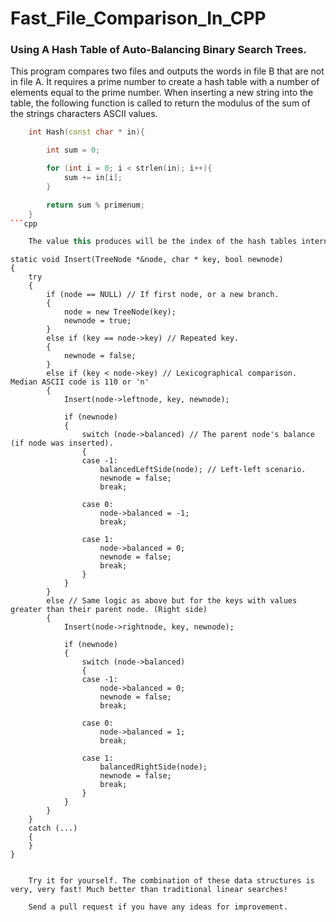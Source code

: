 # Fast_File_Comparison_In_CPP
### Using A Hash Table of Auto-Balancing Binary Search Trees.

This program compares two files and outputs the words in file B that are not in file A. It requires a prime number to create a hash table with a number of elements equal to the prime number. When inserting a new string into the table, the following function is called to return the modulus of the sum of the strings characters ASCII values. 

```cpp
	int Hash(const char * in){

		int sum = 0;

		for (int i = 0; i < strlen(in); i++){
			sum += in[i];
		}

		return sum % primenum;
	}
```cpp

	The value this produces will be the index of the hash tables internal array it will store the string. Hashing two completely different strings may produce the same value, so at each index of the array live an auto-balancing binary search tree. This data structure will add child nodes to the right or left of a root node according to a lexicographical comparison (lesser or greater ASCII data).

```
	static void Insert(TreeNode *&node, char * key, bool newnode)
	{
		try
		{
			if (node == NULL) // If first node, or a new branch.
			{
				node = new TreeNode(key);
				newnode = true;
			}
			else if (key == node->key) // Repeated key. 
			{
				newnode = false;
			}
			else if (key < node->key) // Lexicographical comparison. Median ASCII code is 110 or 'n'
			{
				Insert(node->leftnode, key, newnode);

				if (newnode)
				{
					switch (node->balanced) // The parent node's balance (if node was inserted).
					{
					case -1:
						balancedLeftSide(node); // Left-left scenario. 
						newnode = false;
						break;

					case 0:
						node->balanced = -1;
						break;

					case 1:
						node->balanced = 0;
						newnode = false;
						break;
					}
				}
			}
			else // Same logic as above but for the keys with values greater than their parent node. (Right side)
			{
				Insert(node->rightnode, key, newnode);

				if (newnode)
				{
					switch (node->balanced)
					{
					case -1:
						node->balanced = 0;
						newnode = false;
						break;

					case 0:
						node->balanced = 1;
						break;

					case 1:
						balancedRightSide(node);
						newnode = false;
						break;
					}
				}
			}
		}
		catch (...)
		{
		}
	}
```

	Try it for yourself. The combination of these data structures is very, very fast! Much better than traditional linear searches!
	
	Send a pull request if you have any ideas for improvement. 
